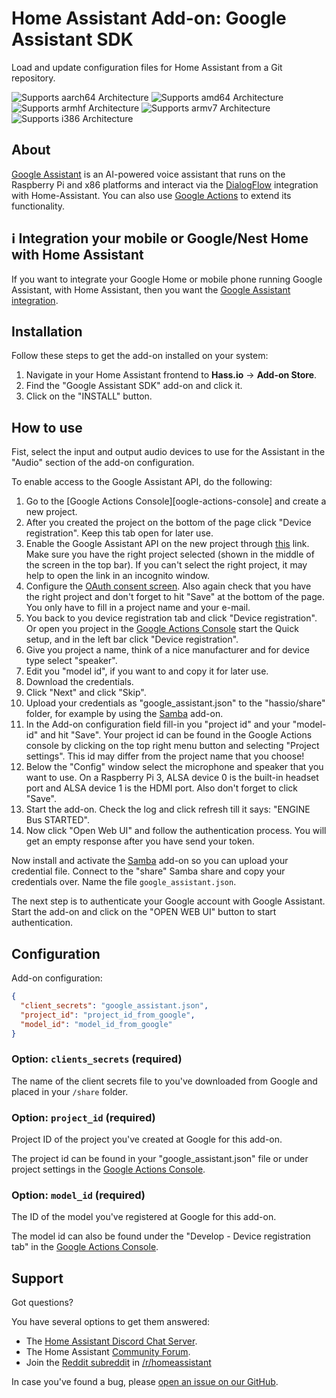 # Home Assistant Add-on: Google Assistant SDK

Load and update configuration files for Home Assistant from a Git repository.

![Supports aarch64 Architecture][aarch64-shield] ![Supports amd64 Architecture][amd64-shield] ![Supports armhf Architecture][armhf-shield] ![Supports armv7 Architecture][armv7-shield] ![Supports i386 Architecture][i386-shield]

## About

[Google Assistant][google-assistant] is an AI-powered voice assistant that runs on the Raspberry Pi and x86 platforms and interact via the [DialogFlow][dialogflow-integration] integration with Home-Assistant. You can also use [Google Actions][google-actions] to extend its functionality.

## ℹ️ Integration your mobile or Google/Nest Home with Home Assistant

If you want to integrate your Google Home or mobile phone running Google Assistant, with Home Assistant, then you want the [Google Assistant integration][google-assistant-integration].

## Installation

Follow these steps to get the add-on installed on your system:

1. Navigate in your Home Assistant frontend to **Hass.io** -> **Add-on Store**.
2. Find the "Google Assistant SDK" add-on and click it.
3. Click on the "INSTALL" button.

## How to use

Fist, select the input and output audio devices to use for the Assistant in the "Audio" section of the add-on configuration.

To enable access to the Google Assistant API, do the following:

1. Go to the [Google Actions Console][oogle-actions-console] and create a new project.
1. After you created the project on the bottom of the page click "Device registration". Keep this tab open for later use.
1. Enable the Google Assistant API on the new project through [this][google-assistant-api] link. Make sure you have the right project selected (shown in the middle of the screen in the top bar). If you can't select the right project, it may help to open the link in an incognito window.
1. Configure the [OAuth consent screen][google-oauth-concent]. Also again check that you have the right project and don't forget to hit "Save" at the bottom of the page. You only have to fill in a project name and your e-mail.
1. You back to you device registration tab and click "Device registration". Or open you project in the [Google Actions Console][google-actions-console] start the Quick setup, and in the left bar click "Device registration".
1. Give you project a name, think of a nice manufacturer and for device type select "speaker".
1. Edit you "model id", if you want to and copy it for later use.
1. Download the credentials.
1. Click "Next" and click "Skip".
1. Upload your credentials as "google_assistant.json" to the "hassio/share" folder, for example by using the [Samba][samba-addon] add-on.
1. In the Add-on configuration field fill-in you "project id" and your "model-id" and hit "Save". Your project id can be found in the Google Actions console by clicking on the top right menu button and selecting "Project settings". This id may differ from the project name that you choose!
1. Below the "Config" window select the microphone and speaker that you want to use. On a Raspberry Pi 3, ALSA device 0 is the built-in headset port and ALSA device 1 is the HDMI port. Also don't forget to click "Save".
1. Start the add-on. Check the log and click refresh till it says: "ENGINE Bus STARTED".
1. Now click "Open Web UI" and follow the authentication process. You will get an empty response after you have send your token.

Now install and activate the [Samba][samba-addon] add-on so you can upload your credential file. Connect to the "share" Samba share and copy your credentials over. Name the file `google_assistant.json`.

The next step is to authenticate your Google account with Google Assistant. Start the add-on and click on the "OPEN WEB UI" button to start authentication.

## Configuration

Add-on configuration:

```json
{
  "client_secrets": "google_assistant.json",
  "project_id": "project_id_from_google",
  "model_id": "model_id_from_google"
}
```

### Option: `clients_secrets` (required)

The name of the client secrets file to you've downloaded from Google and placed in your `/share` folder.

### Option: `project_id` (required)

Project ID of the project you've created at Google for this add-on.

The project id can be found in your "google_assistant.json" file or under project settings in the [Google Actions Console][google-actions-console].

### Option: `model_id` (required)

The ID of the model you've registered at Google for this add-on.

The model id can also be found under the "Develop - Device registration tab" in the [Google Actions Console][google-actions-console].

## Support

Got questions?

You have several options to get them answered:

- The [Home Assistant Discord Chat Server][discord].
- The Home Assistant [Community Forum][forum].
- Join the [Reddit subreddit][reddit] in [/r/homeassistant][reddit]

In case you've found a bug, please [open an issue on our GitHub][issue].

[aarch64-shield]: https://img.shields.io/badge/aarch64-no-red.svg
[amd64-shield]: https://img.shields.io/badge/amd64-yes-green.svg
[armhf-shield]: https://img.shields.io/badge/armhf-no-red.svg
[armv7-shield]: https://img.shields.io/badge/armv7-yes-green.svg
[dialogflow-integration]: https://www.home-assistant.io/integrations/dialogflow/
[discord]: https://discord.gg/c5DvZ4e
[forum]: https://community.home-assistant.io
[google-actions]: https://actions.google.com/
[google-actions-console]: https://console.actions.google.com/
[google-assistant-api]: https://console.developers.google.com/apis/api/embeddedassistant.googleapis.com/overview
[google-assistant-integration]: https://www.home-assistant.io/integrations/google_assistant/
[google-assistant]: https://assistant.google.com/
[google-oauth-client]: https://console.developers.google.com/apis/credentials/oauthclient
[google-platform-project]: https://console.cloud.google.com/project
[i386-shield]: https://img.shields.io/badge/i386-no-red.svg
[issue]: https://github.com/home-assistant/hassio-addons/issues
[reddit]: https://reddit.com/r/homeassistant
[repository]: https://github.com/hassio-addons/repository
[samba-addon]: https://github.com/home-assistant/hassio-addons/tree/master/samba
[google-oauth-concent]: https://console.developers.google.com/apis/credentials/consent
